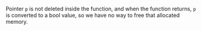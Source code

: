 Pointer `p` is not deleted inside the function, and when the function returns, `p` is converted to a bool value, so we have no way to free that allocated memory.